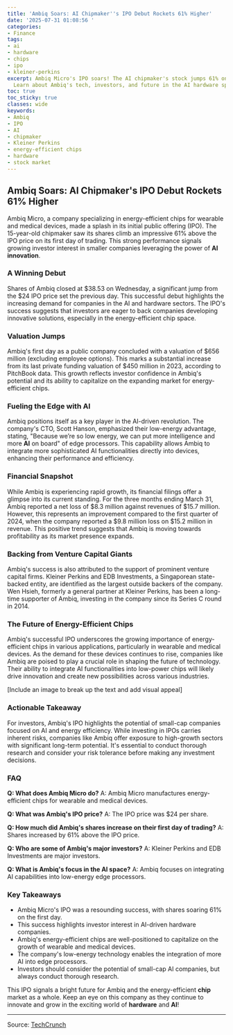 ```yaml
---
title: 'Ambiq Soars: AI Chipmaker''s IPO Debut Rockets 61% Higher'
date: '2025-07-31 01:08:56 '
categories:
- Finance
tags:
- ai
- hardware
- chips
- ipo
- kleiner-perkins
excerpt: Ambiq Micro's IPO soars! The AI chipmaker's stock jumps 61% on its debut.
  Learn about Ambiq's tech, investors, and future in the AI hardware space.
toc: true
toc_sticky: true
classes: wide
keywords:
- Ambiq
- IPO
- AI
- chipmaker
- Kleiner Perkins
- energy-efficient chips
- hardware
- stock market
---
```


## Ambiq Soars: AI Chipmaker's IPO Debut Rockets 61% Higher

Ambiq Micro, a company specializing in energy-efficient chips for wearable and medical devices, made a splash in its initial public offering (IPO). The 15-year-old chipmaker saw its shares climb an impressive 61% above the IPO price on its first day of trading. This strong performance signals growing investor interest in smaller companies leveraging the power of **AI innovation**.

### A Winning Debut

Shares of Ambiq closed at $38.53 on Wednesday, a significant jump from the $24 IPO price set the previous day. This successful debut highlights the increasing demand for companies in the AI and hardware sectors. The IPO's success suggests that investors are eager to back companies developing innovative solutions, especially in the energy-efficient chip space.

### Valuation Jumps

Ambiq's first day as a public company concluded with a valuation of $656 million (excluding employee options). This marks a substantial increase from its last private funding valuation of $450 million in 2023, according to PitchBook data. This growth reflects investor confidence in Ambiq's potential and its ability to capitalize on the expanding market for energy-efficient chips.

### Fueling the Edge with AI

Ambiq positions itself as a key player in the AI-driven revolution. The company's CTO, Scott Hanson, emphasized their low-energy advantage, stating, "Because we’re so low energy, we can put more intelligence and more **AI** on board" of edge processors. This capability allows Ambiq to integrate more sophisticated AI functionalities directly into devices, enhancing their performance and efficiency.

### Financial Snapshot

While Ambiq is experiencing rapid growth, its financial filings offer a glimpse into its current standing. For the three months ending March 31, Ambiq reported a net loss of $8.3 million against revenues of $15.7 million. However, this represents an improvement compared to the first quarter of 2024, when the company reported a $9.8 million loss on $15.2 million in revenue. This positive trend suggests that Ambiq is moving towards profitability as its market presence expands.

### Backing from Venture Capital Giants

Ambiq's success is also attributed to the support of prominent venture capital firms. Kleiner Perkins and EDB Investments, a Singaporean state-backed entity, are identified as the largest outside backers of the company. Wen Hsieh, formerly a general partner at Kleiner Perkins, has been a long-time supporter of Ambiq, investing in the company since its Series C round in 2014.

### The Future of Energy-Efficient Chips

Ambiq's successful IPO underscores the growing importance of energy-efficient chips in various applications, particularly in wearable and medical devices. As the demand for these devices continues to rise, companies like Ambiq are poised to play a crucial role in shaping the future of technology. Their ability to integrate AI functionalities into low-power chips will likely drive innovation and create new possibilities across various industries.

[Include an image to break up the text and add visual appeal]

### Actionable Takeaway

For investors, Ambiq's IPO highlights the potential of small-cap companies focused on AI and energy efficiency. While investing in IPOs carries inherent risks, companies like Ambiq offer exposure to high-growth sectors with significant long-term potential. It's essential to conduct thorough research and consider your risk tolerance before making any investment decisions.

### FAQ

**Q: What does Ambiq Micro do?**
A: Ambiq Micro manufactures energy-efficient chips for wearable and medical devices.

**Q: What was Ambiq's IPO price?**
A: The IPO price was $24 per share.

**Q: How much did Ambiq's shares increase on their first day of trading?**
A: Shares increased by 61% above the IPO price.

**Q: Who are some of Ambiq's major investors?**
A: Kleiner Perkins and EDB Investments are major investors.

**Q: What is Ambiq's focus in the AI space?**
A: Ambiq focuses on integrating AI capabilities into low-energy edge processors.

### Key Takeaways

*   Ambiq Micro's IPO was a resounding success, with shares soaring 61% on the first day.
*   This success highlights investor interest in AI-driven hardware companies.
*   Ambiq's energy-efficient chips are well-positioned to capitalize on the growth of wearable and medical devices.
*   The company's low-energy technology enables the integration of more AI into edge processors.
*   Investors should consider the potential of small-cap AI companies, but always conduct thorough research.

This IPO signals a bright future for Ambiq and the energy-efficient **chip** market as a whole. Keep an eye on this company as they continue to innovate and grow in the exciting world of **hardware** and **AI**!

---

Source: [TechCrunch](https://techcrunch.com/2025/07/30/kleiner-perkins-backed-ambiq-pops-on-ipo-debut/)